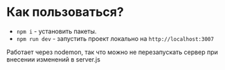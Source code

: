 # Как пользоваться?

* `npm i` - установить пакеты.
* `npm run dev` - запустить проект локально на `http://localhost:3007`



Работает через nodemon, так что можно не перезапускать сервер при внесении изменений в server.js
